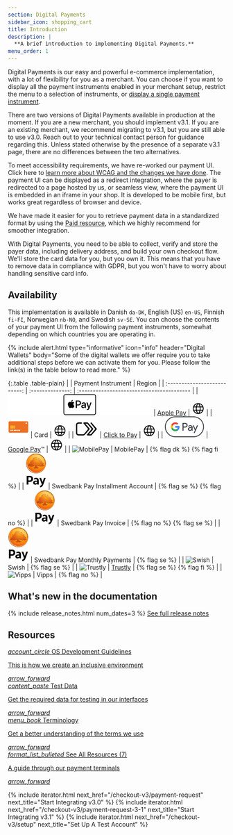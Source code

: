 ```yaml
---
section: Digital Payments
sidebar_icon: shopping_cart
title: Introduction
description: |
  **A brief introduction to implementing Digital Payments.**
menu_order: 1
---
```


Digital Payments is our easy and powerful e-commerce implementation, with a lot
of flexibility for you as a merchant. You can choose if you want to display all
the payment instruments enabled in your merchant setup, restrict the menu to a
selection of instruments, or
[display a single payment instrument][instrument-mode].

There are two versions of Digital Payments available in production at the
moment. If you are a new merchant, you should implement v3.1. If you are an
existing merchant, we recommend migrating to v3.1, but you are still able to use
v3.0. Reach out to your technical contact person for guidance regarding this.
Unless stated otherwise by the presence of a separate v3.1 page, there are no
differences between the two alternatives.

To meet accessibility requirements, we have re-worked our payment UI. Click here
to [learn more about WCAG and the changes we have done][wcag-presentation]. The
payment UI can be displayed as a redirect integration, where the payer is
redirected to a page hosted by us, or seamless view, where the payment UI is
embedded in an iframe in your shop. It is developed to be mobile first, but
works great regardless of browser and device.

We have made it easier for you to retrieve payment data in a standardized format
by using the [Paid resource][paid], which we highly recommend for smoother
integration.

With Digital Payments, you need to be able to collect, verify and store the
payer data, including delivery address, and build your own checkout flow. We'll
store the card data for you, but you own it. This means that you have to remove
data in compliance with GDPR, but you won't have to worry about handling
sensitive card info.

## Availability

This implementation is available in Danish `da-DK`, English (US) `en-US`,
Finnish `fi-FI`, Norwegian `nb-NO`, and Swedish `sv-SE`. You can choose the
contents of your payment UI from the following payment instruments, somewhat
depending on which countries you are operating in.

{% include alert.html type="informative" icon="info" header="Digital Wallets"
body="Some of the digital wallets we offer require you to take additional steps
before we can activate them for you. Please follow the link(s) in the table
below to read more." %}

{:.table .table-plain}
|        | Payment Instrument | Region                                    |
| :--------------------------: | :--------------: | :---------------------------------------- |
| ![Apple Pay][apple-pay-logo]     | [Apple Pay][apple-pay]           |  ![EarthIcon][earth-icon]    |
| ![Card][card-icon]               | Card                             |  ![EarthIcon][earth-icon]    |
| ![Click to Pay][c2p-logo]        | [Click to Pay][click-to-pay]     |  ![EarthIcon][earth-icon]    |
| ![Google Pay][google-pay-logo]   | [Google Pay][google-pay]&trade;  |  ![EarthIcon][earth-icon]    |
| ![MobilePay][mobilepay-logo]     | MobilePay                        | {% flag dk %} {% flag fi %}  |
| ![Swedbank Pay][swp-logo]        | Swedbank Pay Installment Account | {% flag se %} {% flag no %}  |
| ![Swedbank Pay][swp-logo]        | Swedbank Pay Invoice             | {% flag no %} {% flag se %}  |
| ![Swedbank Pay][swp-logo]        | Swedbank Pay Monthly Payments    | {% flag se %}                |
| ![Swish][swish-logo]             | Swish                            | {% flag se %}                |
| ![Trustly][trustly-logo]         | [Trustly][trustly]               | {% flag se %} {% flag fi %}  |
| ![Vipps][vipps-logo]             | Vipps                            | {% flag no %}                |

## What's new in the documentation

  {% include release_notes.html num_dates=3 %}
  <a href="/checkout-v3/resources/release-notes">See full release notes</a>

## Resources

<div class="row mt-4">
    <div class="col-xxl-3 col-xl-6 col-lg-6 d-flex">
       <a href="/checkout-v3/resources/development-guidelines/" class="dx-card">
         <span class="dx-card-icon">
            <i class="material-icons-outlined">
                account_circle
            </i>
         </span>
         <span class="dx-card-content">
            <span class="h4">OS Development Guidelines</span>
            <span><p>This is how we create an inclusive environment</p>
            </span>
         </span>
         <i class="material-icons">arrow_forward</i>
      </a>
    </div>
    <div class="col-xxl-3 col-xl-6 col-lg-6 d-flex">
      <a href="/checkout-v3/resources/test-data" class="dx-card">
         <span class="dx-card-icon">
            <i class="material-icons">
                content_paste
            </i>
         </span>
         <span class="dx-card-content">
           <span class="h4">Test Data</span>
           <span><p>Get the required data for testing in our interfaces</p>
           </span>
         </span>
        <i class="material-icons">arrow_forward</i>
      </a>
    </div>
    <div class="col-xxl-3 col-xl-6 col-lg-6 d-flex">
      <a href="/checkout-v3/resources/terminology" class="dx-card">
         <span class="dx-card-icon">
            <i class="material-icons">
                menu_book
            </i>
         </span>
         <span class="dx-card-content">
           <span class="h4">Terminology</span>
           <span><p>Get a better understanding of the terms we use</p>
           </span>
         </span>
        <i class="material-icons">arrow_forward</i>
      </a>
    </div>
    <div class="col-xxl-3 col-xl-6 col-lg-6 d-flex">
      <a href="/checkout-v3/resources/" class="dx-card">
         <span class="dx-card-icon">
            <i class="material-icons">
                format_list_bulleted
            </i>
         </span>
         <span class="dx-card-content">
           <span class="h4">See All Resources (7)</span>
           <span><p>A guide through our payment terminals</p>
           </span>
         </span>
        <i class="material-icons">arrow_forward</i>
      </a>
    </div>
</div>

{% include iterator.html next_href="/checkout-v3/payment-request"
                         next_title="Start Integrating v3.0" %}
{% include iterator.html next_href="/checkout-v3/payment-request-3-1"
                         next_title="Start Integrating v3.1" %}
{% include iterator.html next_href="/checkout-v3/setup"
                         next_title="Set Up A Test Account" %}

[apple-pay]: /checkout-v3/payment-presentations#apple-pay
[apple-pay-logo]:/assets/img/applepay-logo.svg
[click-to-pay]: /checkout-v3/payment-presentations#click-to-pay
[c2p-logo]:/assets/img/clicktopay-logo.svg
[card-icon]: /assets/img/new-card-icon.svg
[earth-icon]: /assets/img/globe-icon.png
[google-pay]: /checkout-v3/payment-presentations#google-pay
[google-pay-logo]: /assets/img/googlepay-logo.svg
[mobilepay-logo]: /assets/img/icon-mobilepay-simple.svg
[vipps-logo]: /assets/img/icon-vipps-simple.svg
[swp-logo]: /assets/img/swedbank-pay-vertical-black.svg
[swish-logo]: /assets/img/icon-swish-simple.svg
[trustly-logo]: /assets/img/icon-trustly-simple.svg
[wcag-presentation]: https://www.swedbankpay.com/information/wcag
[paid]: /checkout-v3/features/technical-reference/resource-sub-models#paid
[trustly]: /checkout-v3/payment-presentations#trustly
[instrument-mode]: /checkout-v3/features/optional/instrument-mode
[migration-guide]: /checkout-v3/resources/migration-guide
